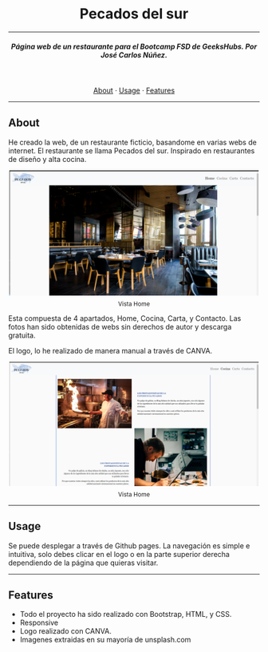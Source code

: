 <h1 align="center">
Pecados del sur
</h1>

___
<h5 align="center">Página web de un restaurante para el Bootcamp FSD de GeeksHubs. Por José Carlos Núñez.</h5>

<br>

<p align="center">
    <a href="#about">About</a> ·
    <a href="#usage">Usage</a> ·
    <a href="#features">Features</a>
</p>

___

## About

He creado la web, de un restaurante ficticio, basandome en varias webs de internet. El restaurante se llama Pecados del sur.
Inspirado en restaurantes de diseño y alta cocina.
<p align="center">
<img src="img/readme1.png" width= 500><br>
<sub> Vista Home</sub>
</p>

Esta compuesta de 4 apartados, Home, Cocina, Carta, y Contacto.
Las fotos han sido obtenidas de webs sin derechos de autor y descarga gratuita.

El logo, lo he realizado de manera manual a través de CANVA.

<p align="center">
<img src="img/readme2.png" width= 500><br>
<sub> Vista Home</sub>
</p>

---

## Usage

Se puede desplegar a través de Github pages.
La navegación es simple e intuitiva, solo debes clicar en el logo o en la parte superior derecha dependiendo de la página que quieras visitar.

---

## Features

* Todo el proyecto ha sido realizado con Bootstrap, HTML, y CSS.
* Responsive
* Logo realizado con CANVA.
* Imagenes extraidas en su mayoría de unsplash.com
